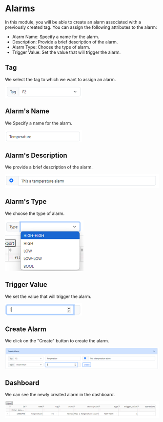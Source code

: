 # Alarms

In this module, you will be able to create an alarm associated with a previously created tag. You can assign the following attributes to the alarm:

- Alarm Name: Specify a name for the alarm.
- Description: Provide a brief description of the alarm.
- Alarm Type: Choose the type of alarm.
- Trigger Value: Set the value that will trigger the alarm.


## Tag
We select the tag to which we want to assign an alarm.

![alt text](images/image.png)

## Alarm's Name
We Specify a name for the alarm.

![alt text](images/image1.png)

## Alarm's Description
We provide a brief description of the alarm.

![alt text](images/image2.png)

## Alarm's Type
We choose the type of alarm.

![alt text](images/image3.png)

## Trigger Value
We set the value that will trigger the alarm.

![alt text](images/image4.png)

## Create Alarm
We click on the "Create" button to create the alarm.

![alt text](images/image5.png)

## Dashboard
We can see the newly created alarm in the dashboard.

![alt text](images/image6.png)







  

